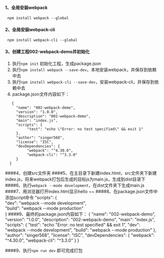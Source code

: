 #### 1、全局安装webpack
     npm install webpack --global
#### 2、全局安装webpack-cli
     npm install webpack-cli --global
#### 3、创建工程002-webpack-demo并初始化  
1) 执行`npm init` 初始化工程，生成package.json
2) 执行`npm install webpack --save-dev`，本地安装webpack，并保存到依赖中去
3) 执行`npm install webpack-cli --save-dev`，安装webpack-cli，并保存到依赖中去
4) package.json文件内容如下：
```
   {
     "name": "002-webpack-demo",
     "version": "1.0.0",
     "description": "002-webpack-demo",
     "main": "index.js",
     "scripts": {
          "test": "echo \"Error: no test specified\" && exit 1"
     },
     "author": "singer568",
     "license": "ISC",
     "devDependencies": {
          "webpack": "^4.30.0",
          "webpack-cli": "^3.3.0"
     }
  }
```
####4、创建src文件夹
####5、在主目录下新建index.html，src文件夹下新建index.js，将来webpack打包后生成的目标js为main.js，生成到dist目录下
####6、执行`webpack --mode development`，在dist文件夹下生成main.js
####7、用浏览器打开index.html显示hello ~~
####8、在package.json文件中添加script命令
     "scripts": {  
          "dev": "webpack --mode development",  
          "build": "webpack --mode production"  
     }
####9、最终的package.json内容如下：
     {
  "name": "002-webpack-demo",
  "version": "1.0.0",
  "description": "002-webpack-demo",
  "main": "index.js",
  "scripts": {
    "test": "echo \"Error: no test specified\" && exit 1",
    "dev": "webpack --mode development",
    "build": "webpack --mode production"
  },
  "author": "singer568",
  "license": "ISC",
  "devDependencies": {
    "webpack": "^4.30.0",
    "webpack-cli": "^3.3.0"
  }
}

####9、执行`npm run dev` 即可完成打包